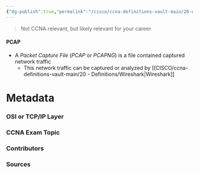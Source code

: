 ```yaml
---
{"dg-publish":true,"permalink":"/cisco/ccna-definitions-vault-main/20-definitions/pcap/","tags":["defs_ccna"]}
---
```


>Not CCNA relevant, but likely relevant for your career
#### PCAP
- A *Packet Capture File* (*PCAP* or *PCAPNG*) is a file contained captured network traffic
	- This network traffic can be captured or analyzed by [[CISCO/ccna-definitions-vault-main/20 - Definitions/Wireshark\|Wireshark]]







# Metadata
### OSI or TCP/IP Layer

### CCNA Exam Topic

### Contributors

### Sources


